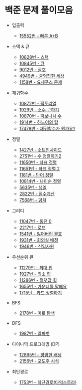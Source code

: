 # 백준 문제 풀이모음
- 입출력
  - [15552번 - 빠른 A+B](https://github.com/julia0926/Baekjoon/blob/master/입출력/빠른%20A%2BB%20-%2015552.md)
- 스택 & 큐
  - [10828번 - 스택](https://github.com/julia0926/Baekjoon/blob/master/스택%26큐/스택%20-%2010828.md)
  - [10845번 - 큐](https://github.com/julia0926/Baekjoon/blob/master/스택%26큐/큐%20-%2010845.md)
  - [9012번 - 괄호](https://github.com/julia0926/Baekjoon/blob/master/%EC%8A%A4%ED%83%9D%26%ED%81%90/9012.md)
  - [4949번 - 균형잡힌 세상](https://github.com/julia0926/Baekjoon/blob/master/%EC%8A%A4%ED%83%9D%26%ED%81%90/4949.md)
  - [1158번 - 요세푸스 문제](https://github.com/julia0926/Baekjoon/blob/master/%EC%8A%A4%ED%83%9D&%ED%81%90/1158.md)
- 재귀함수
  - [10872번 - 팩토리얼](https://github.com/julia0926/Baekjoon/blob/master/재귀함수/팩토리얼%20-%2010872.md)
  - [1929번 - 소수 구하기](https://github.com/julia0926/Baekjoon/blob/master/재귀함수/소수%20구하기%20-%201929.md)
  - [10870번 - 피보나치 수](https://github.com/julia0926/Baekjoon/blob/master/재귀함수/피보나치%20수%20-%2010870.md)
  - [1914번 - 하노이의 탑](https://github.com/julia0926/Baekjoon/blob/master/재귀함수/하노이의%20탑%20-%201914.md)
  - [17478번 - 재귀함수가 뭔가요?](https://github.com/julia0926/Baekjoon/blob/master/%EC%9E%AC%EA%B7%80%ED%95%A8%EC%88%98/17478.md)

- 정렬
  -  [1427번 - 소트인사이드](https://github.com/julia0926/Baekjoon/blob/master/정렬/소트인사이드%20-%201427.md)
  -  [2751번 - 수 정렬하기2](https://github.com/julia0926/Baekjoon/blob/master/정렬/수%20정렬%202%20-%202751.md)
  -  [11650번 - 좌표 정렬](https://github.com/julia0926/Baekjoon/blob/master/정렬/좌표%20정렬%20-%2011650.md)
  -  [11651번 - 좌표 정렬 2](https://github.com/julia0926/Baekjoon/blob/master/정렬/좌표정렬%202%20-%2011651.md)
  -  [1181번 - 단어 정렬 ](https://github.com/julia0926/Baekjoon/blob/master/정렬/단어%20정렬%20-%201181.md)
  -  [10814번 - 나이순 정렬](https://github.com/julia0926/Baekjoon/blob/master/정렬/나이순%20정렬%20-%2010814.md)
  -  [5635번 - 생일](https://github.com/julia0926/Baekjoon/blob/master/정렬/생일%20-%205635.md)
  -  [2822번 - 점수계산](https://github.com/julia0926/Baekjoon/blob/master/정렬/점수%20계산%20-%202822.md)
  -  [7568번 - 덩치](https://github.com/julia0926/Baekjoon/blob/master/%EC%A0%95%EB%A0%AC/7568.md)
- 그리디
  - [11047번 - 동전 0](https://github.com/julia0926/Baekjoon/blob/master/그리디/11047.md)
  - [2217번 - 로프](https://github.com/julia0926/Baekjoon/blob/master/그리디/2217.md)
  - [1541번 - 잃어버린 괄호](https://github.com/julia0926/Baekjoon/blob/master/그리디/1541.md)
  - [1931번 - 회의실 배정](https://github.com/julia0926/Baekjoon/blob/master/그리디/1931.md)
  - [1946번 - 신입사원](https://github.com/julia0926/Baekjoon/blob/master/그리디/1946.md)
- 우선순위 큐
  - [11279번 - 최대 힙](https://github.com/julia0926/Baekjoon/blob/master/우선순위%20큐/11279.md)
  - [1927번 - 최소 힙](https://github.com/julia0926/Baekjoon/blob/master/우선순위%20큐/1927.md)
  - [11286번 - 절댓값 힙](https://github.com/julia0926/Baekjoon/blob/master/우선순위%20큐/11286.md)
  - [1655번 - 가운데를 말해요](https://github.com/julia0926/Baekjoon/blob/master/우선순위%20큐/1655.md)
  - [1715번 - 카드 정렬하기](https://github.com/julia0926/Baekjoon/blob/master/%EA%B7%B8%EB%A6%AC%EB%94%94/1715.md)
- BFS
  - [2178번 - 미로 탐색](https://github.com/julia0926/Baekjoon/blob/master/BFS/2178.md)
- DFS
  - [1987번 - 알파벳](https://github.com/julia0926/Baekjoon/tree/master/DFS/1987.md)  
- 다이나믹 프로그래밍 (DP)
  - [12865번 - 평범한 배낭](https://github.com/julia0926/Baekjoon/blob/master/%EB%8B%A4%EC%9D%B4%EB%82%98%EB%AF%B9%20%ED%94%84%EB%A1%9C%EA%B7%B8%EB%9E%98%EB%B0%8D/12865.md)
  - [2156번 - 포도주 시식](https://github.com/julia0926/Baekjoon/blob/master/%EB%8B%A4%EC%9D%B4%EB%82%98%EB%AF%B9%20%ED%94%84%EB%A1%9C%EA%B7%B8%EB%9E%98%EB%B0%8D/2156.md)
- 최단경로
  - [1753번 - 최단경로(다익스트라)](https://github.com/julia0926/Baekjoon/blob/master/%EC%B5%9C%EB%8B%A8%EA%B2%BD%EB%A1%9C/1753.md)
